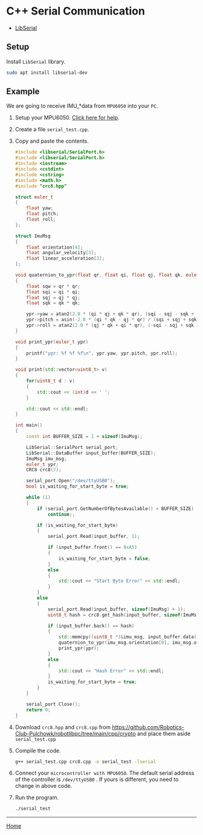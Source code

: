 # C++ Serial Communication

- [LibSerial](https://libserial.readthedocs.io/en/latest/index.html)


## Setup

Install `LibSerial` library.

```bash
sudo apt install libserial-dev
```

## Example

We are going to receive IMU_*data from `MPU6050` into your `PC`.

1. Setup your MPU6050. [Click here for help](./MPU6050).

2. Create a file `serial_test.cpp`.

3. Copy and paste the contents.

    ```cpp
    #include <libserial/SerialPort.h>
    #include <libserial/SerialPort.h>
    #include <iostream>
    #include <cstdint>
    #include <cstring>
    #include <math.h>
    #include "crc8.hpp"
    
    struct euler_t
    {
        float yaw;
        float pitch;
        float roll;
    };
    
    struct ImuMsg
    {
        float orientation[4];
        float angular_velocity[3];
        float linear_acceleration[3];
    };
    
    void quaternion_to_ypr(float qr, float qi, float qj, float qk, euler_t *ypr)
    {
        float sqw = qr * qr;
        float sqi = qi * qi;
        float sqj = qj * qj;
        float sqk = qk * qk;
    
        ypr->yaw = atan2(2.0 * (qi * qj + qk * qr), (sqi - sqj - sqk + sqw));
        ypr->pitch = asin(-2.0 * (qi * qk - qj * qr) / (sqi + sqj + sqk + sqw));
        ypr->roll = atan2(2.0 * (qj * qk + qi * qr), (-sqi - sqj + sqk + sqw));
    }
    
    void print_ypr(euler_t ypr)
    {
        printf("ypr: %f %f %f\n", ypr.yaw, ypr.pitch, ypr.roll);
    }
    
    void print(std::vector<uint8_t> v)
    {
        for(uint8_t d : v)
        {
            std::cout << (int)d << ' ';
        }
    
        std::cout << std::endl;
    }
    
    int main()
    {
        const int BUFFER_SIZE = 1 + sizeof(ImuMsg);
    
        LibSerial::SerialPort serial_port;
        LibSerial::DataBuffer input_buffer(BUFFER_SIZE);
        ImuMsg imu_msg;
        euler_t ypr;
        CRC8 crc8(7);
    
        serial_port.Open("/dev/ttyUSB0");
        bool is_waiting_for_start_byte = true;
    
        while (1)
        {
            if (serial_port.GetNumberOfBytesAvailable() < BUFFER_SIZE)
                continue;;
    
            if (is_waiting_for_start_byte)
            {
                serial_port.Read(input_buffer, 1);
    
                if (input_buffer.front() == 0xA5)
                {
                    is_waiting_for_start_byte = false;
                }
                else
                {
                    std::cout << "Start Byte Error" << std::endl;
                }
            }
            else
            {
                serial_port.Read(input_buffer, sizeof(ImuMsg) + 1);
                uint8_t hash = crc8.get_hash(input_buffer, sizeof(ImuMsg));
    
                if (input_buffer.back() == hash)
                {
                    std::memcpy((uint8_t *)&imu_msg, input_buffer.data(), sizeof(imu_msg));
                    quaternion_to_ypr(imu_msg.orientation[0], imu_msg.orientation[1], imu_msg.orientation[2], imu_msg.orientation[3], &ypr);
                    print_ypr(ypr);
                }
                else
                {
                    std::cout << "Hash Error" << std::endl;
                }
                is_waiting_for_start_byte = true;
            }
        }
    
        serial_port.Close();
        return 0;
    }
    ```

4. Download `crc8.hpp` and `crc8.cpp` from https://github.com/Robotics-Club-Pulchowk/robotlibpc/tree/main/cpp/crypto and place them aside `serial_test.cpp`

5. Compile the code.
   ```bash
   g++ serial_test.cpp crc8.cpp -o serial_test -lserial
   ```

6. Connect your `microcontroller with MPU6050`. The default serial address of the controller is `/dev/ttyUSB0` . If yours is different, you need to change in above code.

6. Run the program.
   ```bash
   ./serial_test
   ```

---
[Home](./BNOO8x.md)